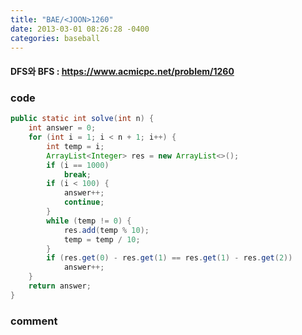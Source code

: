 ```yaml
---
title: "BAE/<JOON>1260"
date: 2013-03-01 08:26:28 -0400
categories: baseball
---
```

#### DFS와 BFS :  https://www.acmicpc.net/problem/1260

### code

```java
public static int solve(int n) {
	int answer = 0;
	for (int i = 1; i < n + 1; i++) {
		int temp = i;
		ArrayList<Integer> res = new ArrayList<>();
		if (i == 1000)
			break;
		if (i < 100) {
			answer++;
			continue;
		}
		while (temp != 0) {
			res.add(temp % 10);
			temp = temp / 10;
		}
		if (res.get(0) - res.get(1) == res.get(1) - res.get(2))
			answer++;
	}
	return answer;
}
```
### comment
